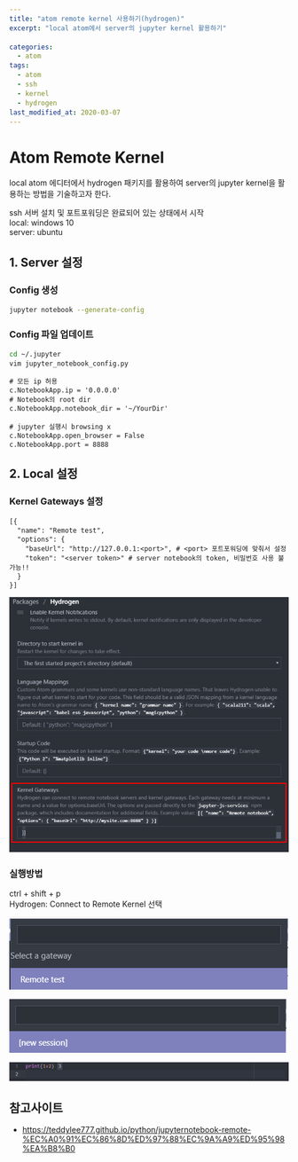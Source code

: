 ```yaml
---
title: "atom remote kernel 사용하기(hydrogen)"
excerpt: "local atom에서 server의 jupyter kernel 활용하기"

categories:
  - atom
tags:
  - atom
  - ssh
  - kernel
  - hydrogen
last_modified_at: 2020-03-07
---
```


# Atom Remote Kernel
local atom 에디터에서 hydrogen 패키지를 활용하여 server의 jupyter kernel을 활용하는 방법을 기술하고자 한다.  

ssh 서버 설치 및 포트포워딩은 완료되어 있는 상태에서 시작  
local: windows 10  
server: ubuntu

## 1. Server 설정

### Config 생성
```bash
jupyter notebook --generate-config
```

### Config 파일 업데이트

```bash
cd ~/.jupyter
vim jupyter_notebook_config.py
```
```
# 모든 ip 허용
c.NotebookApp.ip = '0.0.0.0'
# Notebook의 root dir
c.NotebookApp.notebook_dir = '~/YourDir'

# jupyter 실행시 browsing x
c.NotebookApp.open_browser = False
c.NotebookApp.port = 8888
```

## 2. Local 설정
### Kernel Gateways 설정
```
[{
  "name": "Remote test",
  "options": {
    "baseUrl": "http://127.0.0.1:<port>", # <port> 포트포워딩에 맞춰서 설정
    "token": "<server token>" # server notebook의 token, 비밀번호 사용 불가능!!
  }
}]
```
![hydrogen_setting](/assets/images/atom-remote-kernel/hydrogen_setting.png)

### 실행방법

ctrl + shift + p  
Hydrogen: Connect to Remote Kernel 선택  

![](/assets/images/atom-remote-kernel/atom_1.png)  

![](/assets/images/atom-remote-kernel/atom_2.png)  

![](/assets/images/atom-remote-kernel/atom_3.png)  


## 참고사이트
* https://teddylee777.github.io/python/jupyternotebook-remote-%EC%A0%91%EC%86%8D%ED%97%88%EC%9A%A9%ED%95%98%EA%B8%B0
